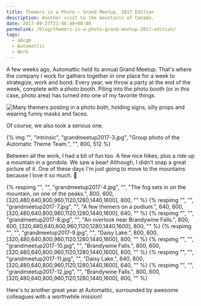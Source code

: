 ```yaml
---
title: Themers in a Photo – Grand Meetup, 2017 Edition
description: Another visit to the mountains of Canada.
date: 2017-09-27T21:46:48+00:00
permalink: /blog/themers-in-a-photo-grand-meetup-2017-edition/
tags:
  - a8cgm
  - Automattic
  - Work
---
```


A few weeks ago, Automattic held its annual Grand Meetup. That's where the company I work for gathers together in one place for a week to strategize, work and bond. Every year, we throw a party at the end of the week, complete with a photo booth. Piling into the photo booth (or in this case, photo area) has turned into one of my favorite things.

![Many themers posting in a photo both, holding signs, silly props and wearing funny masks and faces.](/assets/img/uploads/grandmeetup2017-2.gif)

Of course, we also took a serious one.

{% img "", "intrinsic", "grandmeetup2017-3.jpg", "Group photo of the Automatic Theme Team.", "", 800, 512 %}

Between all the work, I had a bit of fun too. A few nice hikes, plus a ride up a mountain in a gondola. We saw a bear! Although, I didn't snap a great picture of it. One of these days I'm just going to move to the mountains because I love it so much. 🙂

<div class="reel" role="region" aria-label="Themers in a Photo – Grand Meetup, 2017 image gallery" tabindex="0">
  {% respimg "", "", "grandmeetup2017-4.jpg", "", "The fog sets in on the mountain, on one of the peaks.", 800, 600, [320,480,640,800,960,1120,1280,1440,1600], 800, "" %}
  {% respimg "", "", "grandmeetup2017-7.jpg", "", "A few themers on a podium.", 640, 800, [320,480,640,800,960,1120,1280,1440,1600], 640, "" %}
  {% respimg "", "", "grandmeetup2017-8.jpg", "", "An overlook near Brandywine Falls.", 800, 600, [320,480,640,800,960,1120,1280,1440,1600], 800, "" %}
  {% respimg "", "", "grandmeetup2017-9.jpg", "", "Daisy Lake.", 800, 600, [320,480,640,800,960,1120,1280,1440,1600], 800, "" %}
  {% respimg "", "", "grandmeetup2017-10.jpg", "", "Brandywine Falls.", 800, 600, [320,480,640,800,960,1120,1280,1440,1600], 800, "" %}
  {% respimg "", "", "grandmeetup2017-11.jpg", "", "Daisy Lake.", 640, 800, [320,480,640,800,960,1120,1280,1440,1600], 640, "" %}
  {% respimg "", "", "grandmeetup2017-12.jpg", "", "Brandywine Falls.", 800, 600, [320,480,640,800,960,1120,1280,1440,1600], 800, "" %}
</div>

Here's to another great year at Automattic, surrounded by awesome colleagues with a worthwhile mission!
